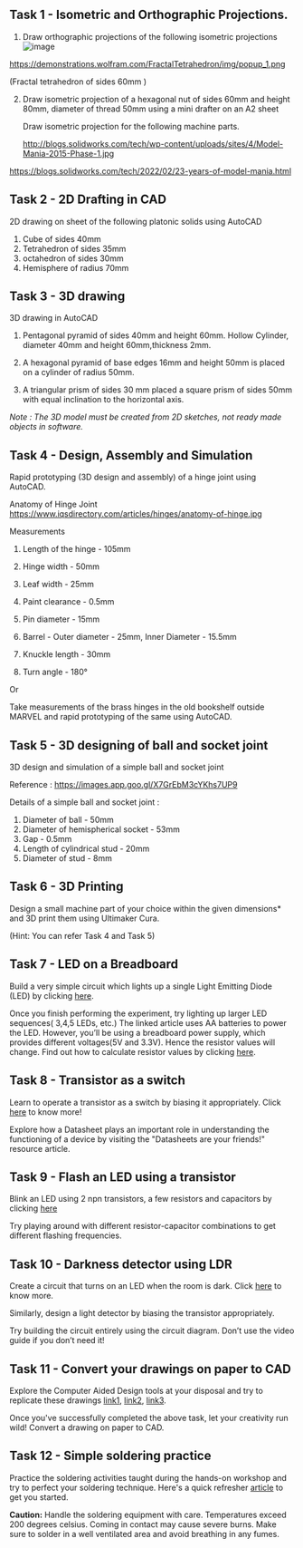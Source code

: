 ## Task 1 - Isometric and Orthographic Projections.

1. Draw orthographic projections of the following isometric projections
 ![image](https://github.com/UVCE-Marvel/D-P-001/assets/105961270/0a17e7fe-c209-435e-9e78-10bf483d44e1)

 https://demonstrations.wolfram.com/FractalTetrahedron/img/popup_1.png 

(Fractal tetrahedron of sides 60mm )

2. Draw isometric projection of a hexagonal nut of sides 60mm and height 80mm, diameter of thread 50mm using a mini drafter on an A2 sheet

   Draw isometric projection for the following machine parts.
  
   http://blogs.solidworks.com/tech/wp-content/uploads/sites/4/Model-Mania-2015-Phase-1.jpg

https://blogs.solidworks.com/tech/2022/02/23-years-of-model-mania.html 

## Task 2 - 2D Drafting in CAD

2D drawing on sheet of the following platonic solids using AutoCAD
 
1. Cube of sides 40mm
2. Tetrahedron of sides 35mm
3. octahedron of sides 30mm
4. Hemisphere of radius 70mm

## Task 3 - 3D drawing 

3D drawing in AutoCAD

 1. Pentagonal pyramid of sides 40mm and height 60mm.
Hollow Cylinder, diameter 40mm and height 60mm,thickness 2mm.

 2. A hexagonal pyramid of base edges 16mm and height 50mm is placed on a cylinder of radius 50mm.

 3. A triangular prism of sides 30 mm placed a square prism of sides 50mm with equal inclination to the horizontal axis.

*Note : The 3D model must be created from 2D sketches, not ready made objects in software.*

## Task 4 - Design, Assembly and Simulation

Rapid prototyping (3D design and assembly) of a hinge joint using AutoCAD. 

Anatomy of Hinge Joint
https://www.iqsdirectory.com/articles/hinges/anatomy-of-hinge.jpg 

Measurements

1. Length of the hinge - 105mm

2. Hinge width - 50mm 

3. Leaf width - 25mm

4. Paint clearance - 0.5mm

5. Pin diameter - 15mm

6. Barrel - Outer diameter - 25mm, Inner Diameter - 15.5mm

7. Knuckle length - 30mm

8. Turn angle - 180°

Or

Take measurements of the brass hinges in the old bookshelf outside MARVEL and rapid prototyping of the same using AutoCAD.

## Task 5 - 3D designing of ball and socket joint

3D design and simulation of a simple ball and socket joint 

Reference :
https://images.app.goo.gl/X7GrEbM3cYKhs7UP9 

Details of a simple ball and socket joint :

1. Diameter of ball - 50mm
2. Diameter of hemispherical socket - 53mm
3. Gap - 0.5mm
4. Length of cylindrical stud - 20mm
5. Diameter of stud - 8mm

## Task 6 - 3D Printing 

Design a small machine part of your choice within the given dimensions* and 3D print them using Ultimaker Cura. 

(Hint: You can refer Task 4 and Task 5) 

## Task 7 - LED on a Breadboard
 Build a very simple circuit which lights up a single Light Emitting Diode (LED) by clicking [here](https://startingelectronics.org/beginners/start-electronics-now/tut1-breadboard-circuits/).

Once you finish performing the experiment, try lighting up larger LED sequences( 3,4,5 LEDs, etc.)
The linked article uses AA batteries to power the LED. However, you’ll be using a breadboard power supply, which provides different voltages(5V and 3.3V). Hence the resistor values will change. Find out how to calculate resistor values by clicking [here](https://www.youtube.com/watch?v=QJlzTaTU7LY).


## Task 8 - Transistor as a switch
Learn to operate a transistor as a switch by biasing it appropriately. Click [here](https://circuits-diy.com/how-to-use-a-transistor-bc547-as-a-switch/) to know more!

Explore how a Datasheet plays an important role in understanding the functioning of a device by visiting the "Datasheets are your friends!" resource article.


## Task 9 - Flash an LED using a transistor
Blink an LED using 2 npn transistors, a few resistors and capacitors by clicking [here](https://circuitspedia.com/simple-blinking-led-flasher-circuit-diagram-using-transistors/)

Try playing around with different resistor-capacitor combinations to get different flashing frequencies.

## Task 10 - Darkness detector using LDR
Create a circuit that turns on an LED when the room is dark. Click [here](http://elonics.in/breadboard-projects/light-sensor-and-darkness-detector-circuit-using-ldr-transistor
) to know more.

Similarly, design a light detector by biasing the transistor appropriately.


Try building the circuit entirely using the circuit diagram. Don’t use the video guide if you don’t need it!

## Task 11 - Convert your drawings on paper to CAD
Explore the Computer Aided Design tools at your disposal and try to replicate these drawings [link1](https://in.pinterest.com/pin/492649943350394/), [link2](https://in.pinterest.com/pin/19140367154199215/), [link3](https://in.pinterest.com/pin/290341507231609718/).

Once you've successfully completed the above task, let your creativity run wild! Convert a drawing on paper to CAD.


## Task 12 - Simple soldering practice
Practice the soldering activities taught during the hands-on workshop and try to perfect your soldering technique.
Here's a quick refresher [article](https://www.makerspaces.com/how-to-solder/) to get you started.


**Caution:** Handle the soldering equipment with care. Temperatures exceed 200 degrees celsius. Coming in contact may cause severe burns. Make sure to solder in a well ventilated area and avoid breathing in any fumes.
